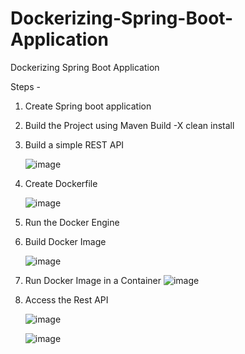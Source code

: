 # Dockerizing-Spring-Boot-Application
Dockerizing Spring Boot Application 

Steps - 
1. Create Spring boot application
2. Build the Project using Maven Build -X clean install
3. Build a simple REST API

   ![image](https://github.com/PPC2001/Dockerizing-Spring-Boot-Application/assets/107803628/1e9dd63e-83c0-45f6-bb1a-9bc0be8c88d8)

4. Create Dockerfile
   
   ![image](https://github.com/PPC2001/Dockerizing-Spring-Boot-Application/assets/107803628/5d6a9dba-3f9d-470d-a9d1-494c1ec338ee)

5. Run the Docker Engine
6. Build Docker Image

   ![image](https://github.com/PPC2001/Dockerizing-Spring-Boot-Application/assets/107803628/1f613c84-6734-462d-91b8-4239ea53d6a6)


7. Run Docker Image in a Container
   ![image](https://github.com/PPC2001/Dockerizing-Spring-Boot-Application/assets/107803628/e43efedb-768e-446b-ae25-3a7663e1fc45)

8. Access the Rest API
   
   ![image](https://github.com/PPC2001/Dockerizing-Spring-Boot-Application/assets/107803628/5bdf252d-d913-4686-9f6f-3790c94c59c7)

   ![image](https://github.com/PPC2001/Dockerizing-Spring-Boot-Application/assets/107803628/49e24b0d-8ea9-442b-b66d-3f57547a7157)

